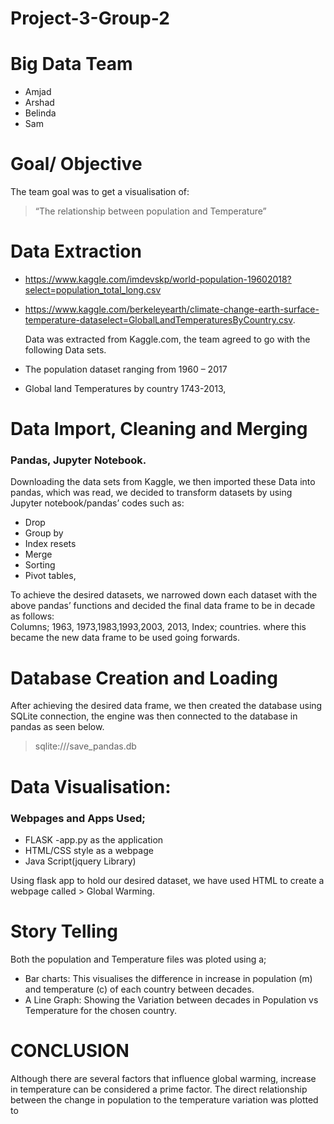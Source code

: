 # Project-3-Group-2

# Big Data Team
* Amjad
* Arshad
* Belinda 
* Sam

# Goal/ Objective
The team goal was to get a visualisation of: 
> “The relationship between  population and Temperature” 

# Data Extraction 

*	https://www.kaggle.com/imdevskp/world-population-19602018?select=population_total_long.csv 
* https://www.kaggle.com/berkeleyearth/climate-change-earth-surface-temperature-dataselect=GlobalLandTemperaturesByCountry.csv.
 
  Data was extracted from Kaggle.com, the team agreed to go with the following Data sets.
*	The population dataset ranging from 1960 – 2017 
*	Global land Temperatures by country 1743-2013, 


# Data Import, Cleaning and Merging

### Pandas, Jupyter Notebook.

 Downloading the data sets from Kaggle, we then imported these Data into pandas, which was read, we decided to transform datasets by using Jupyter notebook/pandas’ codes such as:
*	Drop
*	Group by
*	Index resets
*	Merge
*	Sorting
*	Pivot tables,
 
 To achieve the desired datasets, we narrowed down each dataset with the above pandas’ functions and decided the final data frame to be in decade as follows:  
 Columns; 1963, 1973,1983,1993,2003, 2013, Index; countries. where this became the new data frame to be used going forwards.



# Database Creation and Loading
After achieving the desired data frame, we then created the database using 
SQLite connection, the engine was then connected to the database in pandas as seen below. 
> sqlite:///save_pandas.db



# Data Visualisation:

### Webpages and Apps Used;

 * FLASK -app.py as the application
 * HTML/CSS style as a webpage 
 * Java Script(jquery Library)
  
  Using flask app to hold our desired dataset, we have used HTML to create a webpage called > Global Warming.
  


# Story Telling

Both the population and Temperature files was ploted using a; 

*	Bar charts:   This visualises the difference in increase in population (m) and temperature (c) of each country between decades.
*	A Line Graph: Showing the Variation between decades in Population vs Temperature for the chosen country.

# CONCLUSION

Although there are several factors that influence global warming, increase in temperature can be considered a prime factor. The direct relationship between the change in population to the temperature variation was plotted to 
